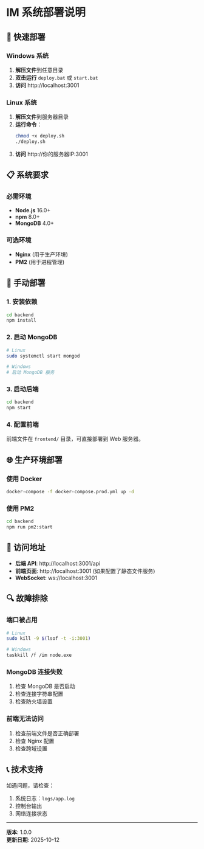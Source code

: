 # IM 系统部署说明

## 🚀 快速部署

### Windows 系统
1. **解压文件**到任意目录
2. **双击运行** `deploy.bat` 或 `start.bat`
3. **访问** http://localhost:3001

### Linux 系统
1. **解压文件**到服务器目录
2. **运行命令**：
   ```bash
   chmod +x deploy.sh
   ./deploy.sh
   ```
3. **访问** http://你的服务器IP:3001

## 📋 系统要求

### 必需环境
- **Node.js** 16.0+ 
- **npm** 8.0+
- **MongoDB** 4.0+

### 可选环境
- **Nginx** (用于生产环境)
- **PM2** (用于进程管理)

## 🔧 手动部署

### 1. 安装依赖
```bash
cd backend
npm install
```

### 2. 启动 MongoDB
```bash
# Linux
sudo systemctl start mongod

# Windows
# 启动 MongoDB 服务
```

### 3. 启动后端
```bash
cd backend
npm start
```

### 4. 配置前端
前端文件在 `frontend/` 目录，可直接部署到 Web 服务器。

## 🌐 生产环境部署

### 使用 Docker
```bash
docker-compose -f docker-compose.prod.yml up -d
```

### 使用 PM2
```bash
cd backend
npm run pm2:start
```

## 📱 访问地址

- **后端 API**: http://localhost:3001/api
- **前端页面**: http://localhost:3001 (如果配置了静态文件服务)
- **WebSocket**: ws://localhost:3001

## 🔍 故障排除

### 端口被占用
```bash
# Linux
sudo kill -9 $(lsof -t -i:3001)

# Windows
taskkill /f /im node.exe
```

### MongoDB 连接失败
1. 检查 MongoDB 是否启动
2. 检查连接字符串配置
3. 检查防火墙设置

### 前端无法访问
1. 检查前端文件是否正确部署
2. 检查 Nginx 配置
3. 检查跨域设置

## 📞 技术支持

如遇问题，请检查：
1. 系统日志：`logs/app.log`
2. 控制台输出
3. 网络连接状态

---
**版本**: 1.0.0  
**更新日期**: 2025-10-12